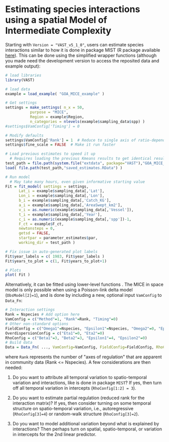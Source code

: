 # Estimating species interactions using a spatial Model of Intermediate Complexity

Starting with `Version = "VAST_v5_1_0"`, users can estimate species interactions similar to how it is done in package MIST (R package available [here](https://github.com/James-Thorson/MIST)).  This can be done using the simplified wrapper functions (although you made need the development version to access the reposited data and example output):

```R
# load libraries
library(VAST)

# load data
example = load_example( "GOA_MICE_example" )

# Get settings
settings = make_settings( n_x = 50,
           purpose = "MICE",
           Region = example$Region,
           n_categories = nlevels(example$sampling_data$spp) )
#settings$VamConfig['Timing'] = 0

# Modify defaults
settings$VamConfig['Rank'] = 1  # Reduce to single axis of ratio-dependent interactions
settings$fine_scale = FALSE  # Make it run faster

# Load previous estimates to speed it up
  # Requires loading the previous Kmeans results to get identical results
test_path = file.path(system.file("extdata", package="VAST"),"GOA_MICE_example")
load( file.path(test_path,"saved_estimates.RData") )

# Run model
  # May take many hours, even given informative starting value
Fit = fit_model( settings = settings,
      Lat_i = example$sampling_data[,'Lat'],
      Lon_i = example$sampling_data[,'Lon'],
      b_i = example$sampling_data[,'Catch_KG'],
      a_i = example$sampling_data[,'AreaSwept_km2'],
      v_i = as.numeric(example$sampling_data[,'Vessel']),
      t_i = example$sampling_data[,'Year'],
      c_i = as.numeric(example$sampling_data[,'spp'])-1,
      F_ct = example$F_ct,
      newtonsteps = 0,
      getsd = FALSE,
      startpar = parameter_estimates$par,
      working_dir = test_path )

# Fix issue in auto-generated plot labels
Fit$year_labels = c( 1983, Fit$year_labels )
Fit$years_to_plot = c(1, Fit$years_to_plot+1)

# Plots
plot( Fit )
```

Alternatively, it can be fitted using lower-level functions .  The MICE in space model is only possible when using a Poisson-link delta model (`ObsModel[2]=1`), and is done by including a new, optional input `VamConfig` to `Data_Fn`:

```R
# Interaction settings
Rank = Nspecies # Add option here
VamConfig = c("Method"=1, "Rank"=Rank, "Timing"=0)
# Other non-standard options
FieldConfig = c("Omega1"=Nspecies, "Epsilon1"=Nspecies, "Omega2"=0, "Epsilon2"=0)
OverdispersionConfig = c("Eta1"=0, "Eta2"=0)
RhoConfig = c("Beta1"=3, "Beta2"=3, "Epsilon1"=4, "Epsilon2"=0)
# Build data
Data = Data_Fn( ..., VamConfig=VamConfig, FieldConfig=FieldConfig, RhoConfig=RhoConfig )
```

where `Rank` represents the number of "axes of regulation" that are apparent in community data (Rank <= Nspecies). A few considerations are then needed:

1.  Do you want to attribute all temporal variation to spatio-temporal variation and interactions, like is done in package `MIST`?  If yes, then turn off all temporal variation in intercepts (`RhoConfig[1:2] = 3`).

2.  Do you want to estimate partial regulation (reduced rank for the interaction matrix)?  If yes, then consider turning on some temporal structure on spatio-temporal variation, i.e., autoregressive (`RhoConfig[3]=4`) or random-walk structure (`RhoConfig[3]=2`).

3.  Do you want to model additional variation beyond what is explained by interactions?  Then perhaps turn on spatial, spatio-temporal, or variation in intercepts for the 2nd linear predictor.  
